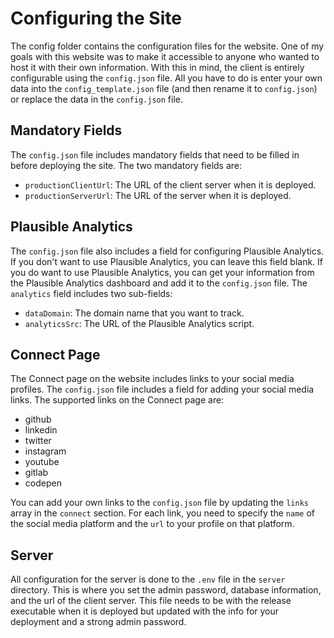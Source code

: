 # Configuring the Site

The config folder contains the configuration files for the website. One of my goals with this website was to make it accessible to anyone who wanted to host it with their own information. With this in mind, the client is entirely configurable using the `config.json` file. All you have to do is enter your own data into the `config_template.json` file (and then rename it to `config.json`) or replace the data in the `config.json` file.

## Mandatory Fields

The `config.json` file includes mandatory fields that need to be filled in before deploying the site. The two mandatory fields are:

- `productionClientUrl`: The URL of the client server when it is deployed.
- `productionServerUrl`: The URL of the server when it is deployed.

## Plausible Analytics

The `config.json` file also includes a field for configuring Plausible Analytics. If you don't want to use Plausible Analytics, you can leave this field blank. If you do want to use Plausible Analytics, you can get your information from the Plausible Analytics dashboard and add it to the `config.json` file. The `analytics` field includes two sub-fields:

- `dataDomain`: The domain name that you want to track.
- `analyticsSrc`: The URL of the Plausible Analytics script.

## Connect Page

The Connect page on the website includes links to your social media profiles. The `config.json` file includes a field for adding your social media links. The supported links on the Connect page are:

- github
- linkedin
- twitter
- instagram
- youtube
- gitlab
- codepen

You can add your own links to the `config.json` file by updating the `links` array in the `connect` section. For each link, you need to specify the `name` of the social media platform and the `url` to your profile on that platform.

## Server

All configuration for the server is done to the `.env` file in the `server` directory. This is where you set the admin password, database information, and the url of the client server. This file needs to be with the release executable when it is deployed but updated with the info for your deployment and a strong admin password.
